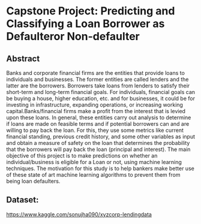 # Capstone Project: Predicting and Classifying a Loan Borrower as Defaulteror Non-defaulter

## Abstract

Banks and corporate financial firms are the entities that provide loans to individuals and businesses. The former entities are called lenders and the latter are the borrowers. Borrowers take loans from lenders to satisfy their short-term and long-term financial goals. For individuals, financial goals can be buying a house, higher education, etc. and for businesses, it could be for investing in infrastructure, expanding operations, or increasing working capital.Banks/financial firms make a profit from the interest that is levied upon these loans. In general, these entities carry out analysis to determine if loans are made on feasible terms and if potential borrowers can and are willing to pay back the loan. For this, they use some metrics like current financial standing, previous credit history, and some other variables as input and obtain a measure of safety on the loan that determines the probability that the borrowers will pay back the loan (principal and interest). The main objective of this project is to make predictions on whether an individual/business is eligible for a Loan or not, using machine learning techniques. The motivation for this study is to help bankers make better use of these
state of art machine learning algorithms to prevent them from being loan defaulters.

## Dataset:

https://www.kaggle.com/sonujha090/xyzcorp-lendingdata
